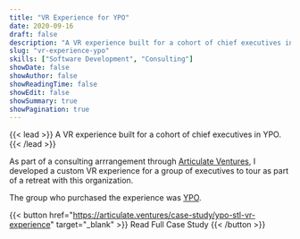 ```yaml
---
title: "VR Experience for YPO"
date: 2020-09-16
draft: false
description: "A VR experience built for a cohort of chief executives in YPO."
slug: "vr-experience-ypo"
skills: ["Software Development", "Consulting"]
showDate: false
showAuthor: false
showReadingTime: false
showEdit: false
showSummary: true
showPagination: true
---
```


{{< lead >}}
A VR experience built for a cohort of chief executives in YPO.
{{< /lead >}}

As part of a consulting arrrangement through [Articulate Ventures](https://articulate.ventures/), I developed a custom VR experience for a group of executives to tour as part of a retreat with this organization. 

The group who purchased the experience was [YPO](https://www.ypo.org/).

{{< button href="https://articulate.ventures/case-study/ypo-stl-vr-experience" target="_blank" >}}
Read Full Case Study
{{< /button >}}